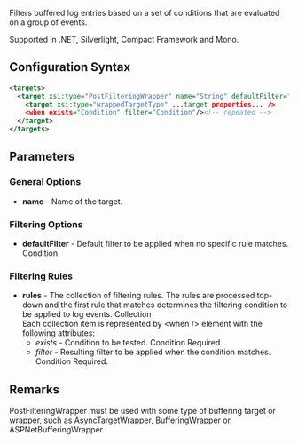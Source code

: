 Filters buffered log entries based on a set of conditions that are evaluated on a group of events. 

Supported in .NET, Silverlight, Compact Framework and Mono.

## Configuration Syntax
```xml
<targets>
  <target xsi:type="PostFilteringWrapper" name="String" defaultFilter="Condition">
    <target xsi:type="wrappedTargetType" ...target properties... />
    <when exists="Condition" filter="Condition"/><!-- repeated -->
  </target>
</targets>
```
## Parameters
### General Options
* **name** - Name of the target.

### Filtering Options
* **defaultFilter** - Default filter to be applied when no specific rule matches. Condition

### Filtering Rules
* **rules** - The collection of filtering rules. The rules are processed top-down and the first rule that matches determines the filtering condition to be applied to log events. Collection  
Each collection item is represented by \<when /> element with the following attributes:  
  * _exists_ - Condition to be tested. Condition Required.
  * _filter_ - Resulting filter to be applied when the condition matches. Condition Required.

## Remarks
PostFilteringWrapper must be used with some type of buffering target or wrapper, such as AsyncTargetWrapper, BufferingWrapper or ASPNetBufferingWrapper.